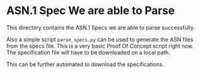 # ASN.1 Spec We are able to Parse

This directory contains the ASN.1 Specs we are able to parse successfully.

Also a simple script `parse_specs.py` can be used to generate the ASN files
from the specs file. This is a very basic Proof Of Concept script right now.
The specification file will have to be downloaded on a local path.

This can be further automated to download the specifications.
